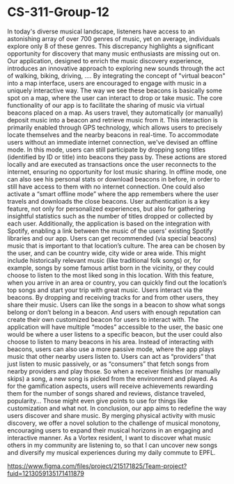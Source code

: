 # CS-311-Group-12

In today's diverse musical landscape, listeners have access to an astonishing array of over 700 genres of music, yet on average, individuals explore only 8 of these genres. This discrepancy highlights a significant opportunity for discovery that many music enthusiasts are missing out on. Our application, designed to enrich the music discovery experience, introduces an innovative approach to exploring new sounds through the act of walking, biking, driving, .... By integrating the concept of "virtual beacon" into a map interface, users are encouraged to engage with music in a uniquely interactive way. The way we see these beacons is basically some spot on a map, where the user can interact to drop or take music. 
The core functionality of our app is to facilitate the sharing of music via virtual beacons placed on a map. As users travel, they automatically (or manually) deposit music into a beacon and retrieve music from it. This interaction is primarily enabled through GPS technology, which allows users to precisely locate themselves and the nearby beacons in real-time.
To accommodate users without an immediate internet connection, we've devised an offline mode. In this mode, users can still participate by dropping song titles (identified by ID or title) into beacons they pass by. These actions are stored locally and are executed as transactions once the user reconnects to the internet, ensuring no opportunity for lost music sharing. In offline mode, one can also see his personal stats or download beacons in before, in order to still have access to them with no internet connection. One could also activate a “smart offline mode” where the app remembers where the user travels and downloads the close beacons.
User authentication is a key feature, not only for personalized experiences, but also for gathering insightful statistics such as the number of titles dropped or collected by each user. Additionally, the application is based on the integration with Spotify, enabling a link between the music of the users' existing Spotify libraries and our app.
	Users can get recommended (via special beacons) music that is important to that location’s culture. The area can be chosen by the user, and can be country wide, city wide or area wide. This might include historically relevant music (like traditional folk songs) or, for example, songs by some famous artist born in the vicinity, or they could choose to listen to the most liked song in this location. With this feature, when you arrive in an area or country, you can quickly find out the location’s top songs and start your trip with great music.
Users interact via the beacons. By dropping and receiving tracks for and from other users, they share their music. Users can like the songs in a beacon to show what songs belong or don’t belong in a beacon. And users with enough reputation can create their own customized beacon for users to interact with. The application will have multiple “modes” accessible to the user, the basic one would be where a user listens to a specific beacon, but the user could also choose to listen to many beacons in his area. 
Instead of interacting with beacons, users can also use a more passive mode, where the app plays music that other nearby users listen to. Users can act as “providers” that just listen to music passively, or as “consumers” that fetch songs from nearby providers and play those. So when a receiver finishes (or manually skips) a song, a new song is picked from the environment and played.
As for the gamification aspects, users will receive achievements rewarding them for the number of songs shared and reviews, distance traveled, popularity... Those might even give points to use for things like customization and what not.
In conclusion, our app aims to redefine the way users discover and share music. By merging physical activity with music discovery, we offer a novel solution to the challenge of musical monotony, encouraging users to expand their musical horizons in an engaging and interactive manner.
As a Vortex resident, I want to discover what music others in my community are listening to, so that I can uncover new songs and diversify my musical experiences during my daily commute to EPFL.


https://www.figma.com/files/project/215171825/Team-project?fuid=1213059135171411879
